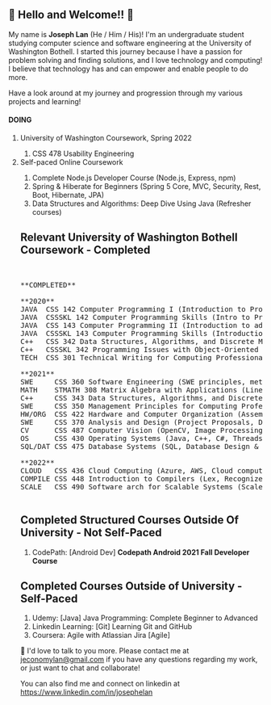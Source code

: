 <h2>👋 Hello and Welcome!! 👋</h2>

<p>
My name is <b>Joseph Lan</b> (He / Him / His)! I'm an undergraduate student studying computer science and software engineering at the University of Washington Bothell. I started this journey because I have a passion for problem solving and finding solutions, and I love technology and computing! I believe that technology has and can empower and enable people to do more.<br>
</p>
<p>
Have a look around at my journey and progression through my various projects and learning!
</p>

<h4>DOING</h4>
<ol>
  <li>University of Washington Coursework, Spring 2022</li>
    <ol>
      <li>CSS 478 Usability Engineering
    </ol>
  <li>Self-paced Online Coursework</li>
    <ol>
      <li>Complete Node.js Developer Course (Node.js, Express, npm)</li>
      <li>Spring & Hiberate for Beginners (Spring 5 Core, MVC, Security, Rest, Boot, Hibernate, JPA)</li>
      <li>Data Structures and Algorithms: Deep Dive Using Java (Refresher courses)
</ol>
<h2>Relevant University of Washington Bothell Coursework - Completed</h2><br>
<pre>
**COMPLETED**<br>
**2020**
JAVA  CSS 142 Computer Programming I (Introduction to Programming Concepts)
JAVA  CSSSKL 142 Computer Programming Skills (Intro to Programming LAB)
JAVA  CSS 143 Computer Programming II (Introduction to advanced DSA/ ADT)
JAVA  CSSSKL 143 Computer Programming Skills (Introduction to advanced DSA LAB)
C++   CSS 342 Data Structures, Algorithms, and Discrete Mathematics (Programming with DSA, OOP)
C++   CSSSKL 342 Programming Issues with Object-Oriented Languages (Programming with DSA, OOP LAB)
TECH  CSS 301 Technical Writing for Computing Professionals (Technical Writing)<br>
**2021**
SWE     CSS 360 Software Engineering (SWE principles, methodologies, SDLC, Management)
MATH    STMATH 308 Matrix Algebra with Applications (Linear Algebra, Applications)
C++     CSS 343 Data Structures, Algorithms, and Discrete Mathematics II (DSA, OOP, BIGO, BST, GRAPH, ++)
SWE     CSS 350 Management Principles for Computing Professionals (Management, EI, CM)
HW/ORG  CSS 422 Hardware and Computer Organization (Assembly, 68K)
SWE     CSS 370 Analysis and Design (Project Proposals, Diagrams, Schematics, Requirements Elicitation)
CV      CSS 487 Computer Vision (OpenCV, Image Processing, Image Filtering, Image Recognition)
OS      CSS 430 Operating Systems (Java, C++, C#, Threads, Processes, Scheduling, OS)
SQL/DAT CSS 475 Database Systems (SQL, Database Design & Analysis)<br>
**2022**
CLOUD   CSS 436 Cloud Computing (Azure, AWS, Cloud computing, REST, Containers, VM)
COMPILE CSS 448 Introduction to Compilers (Lex, Recognizer, Parsers, Semantics, CodeGen, Optimization, Grammar) 
SCALE   CSS 490 Software arch for Scalable Systems (Scale Design&Analysis, API Design, NoSQL, Kafka, Message Passing)<br>
</pre>

<h2>Completed Structured Courses Outside Of University - Not Self-Paced</h2>
<ol>
  <li>CodePath: [Android Dev] <b>Codepath Android 2021 Fall Developer Course</b></li>
</ol>

<h2>Completed Courses Outside of University - Self-Paced</h2>
<ol>
  <li>Udemy: [Java] Java Programming: Complete Beginner to Advanced</li>
  <li>Linkedin Learning: [Git] Learning Git and GitHub</li>
  <li>Coursera: Agile with Atlassian Jira [Agile]</li>
</ol>

👋 I'd love to talk to you more. Please contact me at jeconomylan@gmail.com if you have any questions regarding my work, or just want to chat and collaborate!

You can also find me and connect on linkedin at https://www.linkedin.com/in/josephelan

<!--
**josephelan/josephelan** is a ✨ _special_ ✨ repository because its `README.md` (this file) appears on your GitHub profile.

Here are some ideas to get you started:

- 🔭 I’m currently working on ...
- 🌱 I’m currently learning ...
- 👯 I’m looking to collaborate on ...
- 🤔 I’m looking for help with ...
- 💬 Ask me about ...
- 📫 How to reach me: ...
- 😄 Pronouns: ...
- ⚡ Fun fact: ...
-->
